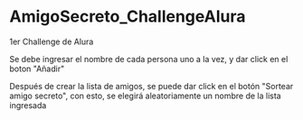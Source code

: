 # AmigoSecreto_ChallengeAlura
1er Challenge de Alura

Se debe ingresar el nombre de cada persona uno a la vez, y dar click en el boton "Añadir"

Después de crear la lista de amigos, se puede dar click en el botón "Sortear amigo secreto", con esto, se elegirá aleatoriamente un nombre de la lista ingresada
